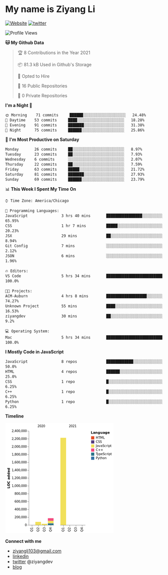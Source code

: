 # My name is Ziyang Li
[![Website](https://img.shields.io/website?down_color=red&down_message=offline&up_color=success&up_message=online&url=https%3A%2F%2Fziyang.dev)](https://ziyang.dev)
[![twitter](https://img.shields.io/badge/twitter-%40ziyangdev-blue?style=social&logo=twitter)](https://twitter.com/ziyangdev)

<!--START_SECTION:waka-->
![Profile Views](http://img.shields.io/badge/Profile%20Views-102-blue)

**🐱 My Github Data** 

> 🏆 8 Contributions in the Year 2021
 > 
> 📦 81.3 kB Used in Github's Storage 
 > 
> 💼 Opted to Hire
 > 
> 📜 16 Public Repositories 
 > 
> 🔑 0 Private Repositories  
 > 
**I'm a Night 🦉** 

```text
🌞 Morning    71 commits     ██████░░░░░░░░░░░░░░░░░░░   24.48% 
🌆 Daytime    53 commits     ████░░░░░░░░░░░░░░░░░░░░░   18.28% 
🌃 Evening    91 commits     ███████░░░░░░░░░░░░░░░░░░   31.38% 
🌙 Night      75 commits     ██████░░░░░░░░░░░░░░░░░░░   25.86%

```
📅 **I'm Most Productive on Saturday** 

```text
Monday       26 commits     ██░░░░░░░░░░░░░░░░░░░░░░░   8.97% 
Tuesday      23 commits     ██░░░░░░░░░░░░░░░░░░░░░░░   7.93% 
Wednesday    6 commits      ░░░░░░░░░░░░░░░░░░░░░░░░░   2.07% 
Thursday     22 commits     ██░░░░░░░░░░░░░░░░░░░░░░░   7.59% 
Friday       63 commits     █████░░░░░░░░░░░░░░░░░░░░   21.72% 
Saturday     81 commits     ███████░░░░░░░░░░░░░░░░░░   27.93% 
Sunday       69 commits     ██████░░░░░░░░░░░░░░░░░░░   23.79%

```


📊 **This Week I Spent My Time On** 

```text
⌚︎ Time Zone: America/Chicago

💬 Programming Languages: 
JavaScript               3 hrs 40 mins       ████████████████░░░░░░░░░   65.95% 
CSS                      1 hr 7 mins         █████░░░░░░░░░░░░░░░░░░░░   20.23% 
JSX                      29 mins             ██░░░░░░░░░░░░░░░░░░░░░░░   8.94% 
Git Config               7 mins              ░░░░░░░░░░░░░░░░░░░░░░░░░   2.12% 
JSON                     6 mins              ░░░░░░░░░░░░░░░░░░░░░░░░░   1.96%

🔥 Editors: 
VS Code                  5 hrs 34 mins       █████████████████████████   100.0%

🐱‍💻 Projects: 
ACM-Auburn               4 hrs 8 mins        ██████████████████░░░░░░░   74.27% 
Unknown Project          55 mins             ████░░░░░░░░░░░░░░░░░░░░░   16.53% 
ziyangdev                30 mins             ██░░░░░░░░░░░░░░░░░░░░░░░   9.2%

💻 Operating System: 
Mac                      5 hrs 34 mins       █████████████████████████   100.0%

```

**I Mostly Code in JavaScript** 

```text
JavaScript               8 repos             ████████████░░░░░░░░░░░░░   50.0% 
HTML                     4 repos             ██████░░░░░░░░░░░░░░░░░░░   25.0% 
CSS                      1 repo              █░░░░░░░░░░░░░░░░░░░░░░░░   6.25% 
C++                      1 repo              █░░░░░░░░░░░░░░░░░░░░░░░░   6.25% 
Python                   1 repo              █░░░░░░░░░░░░░░░░░░░░░░░░   6.25%

```


**Timeline**

![Chart not found](https://raw.githubusercontent.com/Ziyangll/Ziyangll/master/charts/bar_graph.png) 


<!--END_SECTION:waka-->

**Connect with me**
- ziyangli103@gmail.com
- [linkedin](https://www.linkedin.com/in/ziyangg/)
- [twitter](https://twitter.com/ziyangdev) @ziyangdev
- [blog](https://ziyangll.github.io/blog/)
